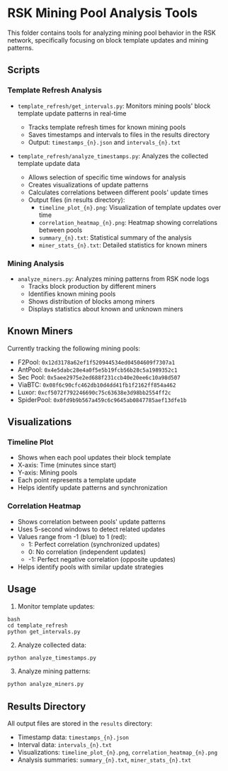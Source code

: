 # RSK Mining Pool Analysis Tools

This folder contains tools for analyzing mining pool behavior in the RSK network, specifically focusing on block template updates and mining patterns.

## Scripts

### Template Refresh Analysis
- `template_refresh/get_intervals.py`: Monitors mining pools' block template update patterns in real-time
  - Tracks template refresh times for known mining pools
  - Saves timestamps and intervals to files in the results directory
  - Output: `timestamps_{n}.json` and `intervals_{n}.txt`

- `template_refresh/analyze_timestamps.py`: Analyzes the collected template update data
  - Allows selection of specific time windows for analysis
  - Creates visualizations of update patterns
  - Calculates correlations between different pools' update times
  - Output files (in results directory):
    - `timeline_plot_{n}.png`: Visualization of template updates over time
    - `correlation_heatmap_{n}.png`: Heatmap showing correlations between pools
    - `summary_{n}.txt`: Statistical summary of the analysis
    - `miner_stats_{n}.txt`: Detailed statistics for known miners

### Mining Analysis
- `analyze_miners.py`: Analyzes mining patterns from RSK node logs
  - Tracks block production by different miners
  - Identifies known mining pools
  - Shows distribution of blocks among miners
  - Displays statistics about known and unknown miners

## Known Miners
Currently tracking the following mining pools:
- F2Pool: `0x12d3178a62ef1f520944534ed04504609f7307a1`
- AntPool: `0x4e5dabc28e4a0f5e5b19fcb56b28c5a1989352c1`
- Sec Pool: `0x5aee2975e2ed688f231ccb40e20ee6c10a98d507`
- ViaBTC: `0x08f6c90cfc462db10d4dd41fb1f2162ff854a462`
- Luxor: `0xcf5072f792246690c75c63638e3d98bb2554ff2c`
- SpiderPool: `0x0fd9b9b567a459c6c9645ab0847785aef13dfe1b`

## Visualizations

### Timeline Plot
- Shows when each pool updates their block template
- X-axis: Time (minutes since start)
- Y-axis: Mining pools
- Each point represents a template update
- Helps identify update patterns and synchronization

### Correlation Heatmap
- Shows correlation between pools' update patterns
- Uses 5-second windows to detect related updates
- Values range from -1 (blue) to 1 (red):
  - 1: Perfect correlation (synchronized updates)
  - 0: No correlation (independent updates)
  - -1: Perfect negative correlation (opposite updates)
- Helps identify pools with similar update strategies

## Usage

1. Monitor template updates:
``` 
bash
cd template_refresh
python get_intervals.py
```

2. Analyze collected data:
```bash
python analyze_timestamps.py
```

3. Analyze mining patterns:
```bash
python analyze_miners.py
```

## Results Directory
All output files are stored in the `results` directory:
- Timestamp data: `timestamps_{n}.json`
- Interval data: `intervals_{n}.txt`
- Visualizations: `timeline_plot_{n}.png`, `correlation_heatmap_{n}.png`
- Analysis summaries: `summary_{n}.txt`, `miner_stats_{n}.txt`
